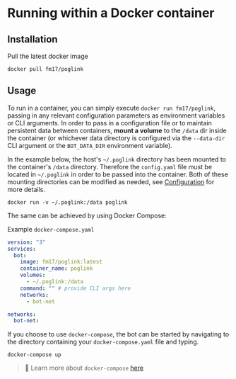 # Running within a Docker container

## Installation
Pull the latest docker image
```
docker pull fm17/poglink
```
## Usage
To run in a container, you can simply execute `docker run fm17/poglink`, passing in any relevant configuration parameters as environment variables or CLI arguments. In order to pass in a configuration file or to maintain persistent data between containers, **mount a volume** to the `/data` dir inside the container (or whichever data directory is configured via the `--data-dir` CLI argument or the `BOT_DATA_DIR` environment variable). 

In the example below, the host's `~/.poglink` directory has been mounted to the container's `/data` directory. Therefore the `config.yaml` file must be located in `~/.poglink` in order to be passed into the container. Both of these mounting directories can be modified as needed, see [Configuration](https://github.com/FM-17/poglink/blob/main/docs/configuration.md) for more details.

```
docker run -v ~/.poglink:/data poglink
```
The same can be achieved by using Docker Compose:

Example `docker-compose.yaml`
```yaml
version: "3"
services:
  bot:
    image: fm17/poglink:latest
    container_name: poglink
    volumes:
      - ~/.poglink:/data
    command: "" # provide CLI args here
    networks:
      - bot-net

networks:
  bot-net:
```
If you choose to use `docker-compose`, the bot can be started by navigating to the directory containing your `docker-compose.yaml` file and typing.
```
docker-compose up
```

>📝 Learn more about `docker-compose` [here](https://docs.docker.com/compose/)
